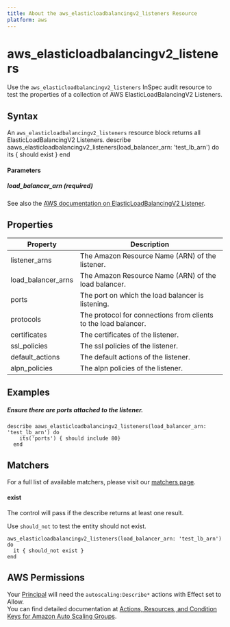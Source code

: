 ```yaml
---
title: About the aws_elasticloadbalancingv2_listeners Resource
platform: aws
---
```


# aws\_elasticloadbalancingv2\_listeners

Use the `aws_elasticloadbalancingv2_listeners` InSpec audit resource to test the properties of a collection of AWS ElasticLoadBalancingV2 Listeners.

## Syntax

An `aws_elasticloadbalancingv2_listeners` resource block returns all ElasticLoadBalancingV2 Listeners.
    describe aaws_elasticloadbalancingv2_listeners(load_balancer_arn: 'test_lb_arn') do
      its { should exist }
    end
    
#### Parameters

##### load_balancer_arn _(required)_

See also the [AWS documentation on ElasticLoadBalancingV2 Listener](https://docs.aws.amazon.com/AWSCloudFormation/latest/UserGuide/aws-resource-elasticloadbalancingv2-listener.html).

## Properties

|Property | Description|
| --- | --- |
|listener_arns | The Amazon Resource Name (ARN) of the listener. |
|load_balancer_arns | The Amazon Resource Name (ARN) of the load balancer. |
|ports | The port on which the load balancer is listening. |
|protocols | The protocol for connections from clients to the load balancer. |
|certificates | The certificates of the listener. |
|ssl_policies | The ssl policies of the listener. |
|default_actions | The default actions of the listener. |
|alpn_policies | The alpn policies of the listener. |

## Examples

##### Ensure there are ports attached to the listener.
    describe aaws_elasticloadbalancingv2_listeners(load_balancer_arn: 'test_lb_arn') do
        its('ports') { should include 80}
      end

## Matchers

For a full list of available matchers, please visit our [matchers page](https://www.inspec.io/docs/reference/matchers/).

#### exist

The control will pass if the describe returns at least one result.

Use `should_not` to test the entity should not exist.

    aws_elasticloadbalancingv2_listeners(load_balancer_arn: 'test_lb_arn') do
      it { should_not exist }
    end
    
## AWS Permissions

Your [Principal](https://docs.aws.amazon.com/IAM/latest/UserGuide/intro-structure.html#intro-structure-principal) will need the `autoscaling:Describe*` actions with Effect set to Allow.  
You can find detailed documentation at [Actions, Resources, and Condition Keys for Amazon Auto Scaling Groups](https://docs.aws.amazon.com/autoscaling/ec2/userguide/control-access-using-iam.html).
